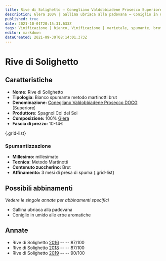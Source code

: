 ```yaml
---
title: Rive di Solighetto – Conegliano Valdobbiadene Prosecco Superiore DOCG – Spagnol Col del Sol – Veneto (IT) – 10-14€ – 3★-5★
description: Glera 100% | Gallina ubriaca alla padovana – Coniglio in umido alle erbe aromatiche
published: true
date: 2021-10-01T20:15:31.633Z
tags: Vinificazione | bianco, Vinificazione | varietale, spumante, brut, Regione | Veneto (IT), Valutazioni | 5 stelle, millesimato, Prezzi | 10-14€, metodo martinotti, glera, gallina ubriaca, Coniglio in umido alle erbe aromatiche
editor: markdown
dateCreated: 2021-09-30T08:14:01.373Z
---
```


# Rive di Solighetto

## Caratteristiche
- **Nome:** Rive di Solighetto 
- **Tipologia:** Bianco spumante metodo martinotti brut
- **Denominazione:** [Conegliano Valdobbiadene Prosecco DOCG](/denominazioni/Veneto/DOCG/Conegliano-Valdobbiadene-Prosecco) (Superiore)
- **Produttore:** Spagnol Col del Sol 
- **Composizione:** 100% [Glera](/vitigni/Italia/bacca-bianca/glera) 
- **Fascia di prezzo:** 10-14€

{.grid-list}

### Spumantizzazione
- **Millesimo:** millesimato
- **Tecnica:** Metodo Martinotti
- **Contenuto zuccherino:** Brut
- **Affinamento:** 3 mesi di presa di spuma
{.grid-list}



## Possibili abbinamenti
*Vedere le singole annate per abbinamenti specifici*

- Gallina ubriaca alla padovana
- Coniglio in umido alle erbe aromatiche

## Annate

- Rive di Solighetto [2016](/vini/Italia/Veneto/Spagnol-Col-del-Sol/Rive-di-Solighetto/2016) -- <span class="star-3"></span> -- 87/100
- Rive di Solighetto [2018](/vini/Italia/Veneto/Spagnol-Col-del-Sol/Rive-di-Solighetto/2018) -- <span class="star-5"></span> -- 87/100
- Rive di Solighetto [2019](/vini/Italia/Veneto/Spagnol-Col-del-Sol/Rive-di-Solighetto/2019) -- <span class="star-4"></span> -- 90/100
